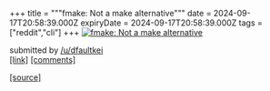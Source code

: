 +++
title = """fmake: Not a make alternative"""
date = 2024-09-17T20:58:39.000Z
expiryDate = 2024-09-17T20:58:39.000Z
tags = ["reddit","cli"]
+++
[![fmake: Not a make alternative](https://external-preview.redd.it/c3p2YXgyYnluZnBkMfUw3Vybc4enbVKzVfJSEmIm_Wc6cLzvUGRwWwn0smTR.png?width=640&crop=smart&auto=webp&s=2cd45a7d593889b45b9868f943bedbd94058eab1 "fmake: Not a make alternative")](https://www.reddit.com/r/commandline/comments/1fjaokq/fmake_not_a_make_alternative/)

submitted by [/u/dfaultkei](https://www.reddit.com/user/dfaultkei)  
[\[link\]](https://v.redd.it/htr1q1bynfpd1) [\[comments\]](https://www.reddit.com/r/commandline/comments/1fjaokq/fmake_not_a_make_alternative/)

[[source]](https://www.reddit.com/r/commandline/comments/1fjaokq/fmake_not_a_make_alternative/)
